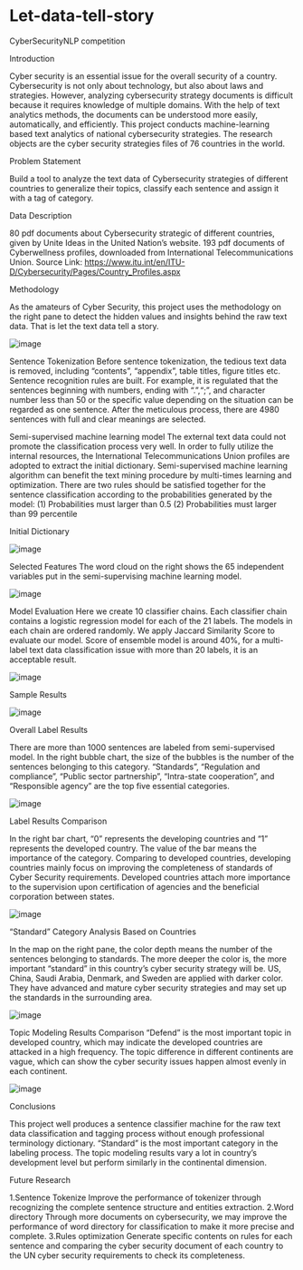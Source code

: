 # Let-data-tell-story
CyberSecurityNLP competition

Introduction

Cyber security is an essential issue for the overall security of a country. Cybersecurity is not only about technology, but also about laws and strategies. However, analyzing cybersecurity strategy documents is difficult because it requires knowledge of multiple domains.
With the help of text analytics methods, the documents can be understood more easily, automatically, and efficiently. 
This project conducts machine-learning based text analytics of national cybersecurity strategies. 
The research objects are the cyber security strategies files of 76 countries in the world. 

Problem Statement

Build a tool to analyze the text data of Cybersecurity strategies of different countries to generalize their topics, classify each sentence and assign it with a tag of category.

Data Description

80 pdf documents about Cybersecurity strategic of different countries, given by Unite Ideas in the United Nation’s website.
193 pdf documents of Cyberwellness profiles, downloaded from International Telecommunications Union.
Source Link:  https://www.itu.int/en/ITU-D/Cybersecurity/Pages/Country_Profiles.aspx

Methodology

As the amateurs of Cyber Security, this project uses the methodology on the right pane to detect the hidden values and insights behind the raw text data. That is let the text data tell a story. 

![image](https://github.com/zhangbojian/Let-data-tell-story/blob/master/Picture1.jpg)

Sentence Tokenization
Before sentence tokenization, the tedious text data is removed, including “contents”, “appendix”, table titles, figure titles etc. 
Sentence recognition rules are built. For example, it is regulated that the sentences beginning with numbers, ending with “.”,“;”, and character number less than 50 or the specific value depending on the situation can be regarded as one sentence. 
After the meticulous process, there are 4980 sentences with full and clear meanings are selected. 

Semi-supervised machine learning model
The external text data could not promote the classification process very well.
In order to fully utilize the internal resources, the International Telecommunications Union profiles are adopted to extract the initial dictionary. 
Semi-supervised machine learning algorithm can benefit the text mining procedure by multi-times learning and optimization. 
There are two rules should be satisfied together for the sentence classification according to the probabilities generated by the model:
     (1) Probabilities must larger than 0.5
     (2) Probabilities must larger than 99 percentile

Initial Dictionary

![image](https://github.com/zhangbojian/Let-data-tell-story/blob/master/Picture8.jpg)


Selected Features
The word cloud on the right shows the 65 independent variables put in the semi-supervising machine learning model. 

![image](https://github.com/zhangbojian/Let-data-tell-story/blob/master/Picture9.jpg)

Model Evaluation
Here we create 10 classifier chains. Each classifier chain contains a logistic regression model for each of the 21 labels. The models in each chain are ordered randomly.
We apply Jaccard Similarity Score to evaluate our model.
Score of ensemble model is around 40%, for a multi-label text data classification issue with more than 20 labels, it is an acceptable result.

![image](https://github.com/zhangbojian/Let-data-tell-story/blob/master/Picture2.jpg)

Sample Results

![image](https://github.com/zhangbojian/Let-data-tell-story/blob/master/Picture3.jpg)

Overall Label Results 

There are more than 1000 sentences are labeled from semi-supervised model. In the right bubble chart, the size of the bubbles is the number of the sentences belonging to this category. 
“Standards”, “Regulation and compliance”, “Public sector partnership”, “Intra-state cooperation”, and “Responsible agency” are the top five essential categories. 

![image](https://github.com/zhangbojian/Let-data-tell-story/blob/master/Picture4.jpg)

Label Results Comparison 

In the right bar chart, “0” represents the developing countries and “1” represents the developed country. The value of the bar means the importance of the category.
Comparing to developed countries, developing countries mainly focus on improving the completeness  of standards of Cyber Security requirements. 
Developed countries attach more importance to the supervision upon certification of agencies and the beneficial corporation between states. 

![image](https://github.com/zhangbojian/Let-data-tell-story/blob/master/Picture5.jpg)

“Standard” Category Analysis Based on Countries

In the map on the right pane, the color depth means the number of the sentences belonging to standards. The more deeper the color is, the more important “standard” in this country’s cyber security strategy will be.
US, China, Saudi Arabia, Denmark, and Sweden are applied with darker color. They have advanced and mature cyber security strategies and may set up the standards in the surrounding area. 

![image](https://github.com/zhangbojian/Let-data-tell-story/blob/master/Picture6.jpg)

Topic Modeling Results Comparison
“Defend” is the most important topic in developed country, which may indicate the developed countries are attacked in a high frequency. 
The topic difference in different continents are vague, which can show the cyber security issues happen almost evenly in each continent.

![image](https://github.com/zhangbojian/Let-data-tell-story/blob/master/Picture7.jpg)

Conclusions

This project well produces a sentence classifier machine for the raw text data classification and tagging process without enough professional terminology dictionary. 
“Standard” is the most important category in the labeling process.
The topic modeling results vary a lot in country’s development level but perform similarly in the continental dimension. 

Future Research

1.Sentence Tokenize
Improve the performance of tokenizer through recognizing the complete sentence structure and entities extraction. 
2.Word directory
Through more documents on cybersecurity, we may improve the performance of word directory for classification to make it more precise and complete.
3.Rules optimization
Generate specific contents on rules for each sentence and comparing the cyber security document of each country to the UN cyber security requirements to check its completeness.









